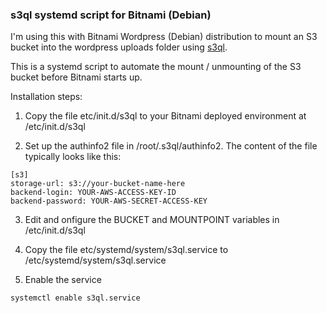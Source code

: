 ### s3ql systemd script for Bitnami (Debian)

I'm using this with Bitnami Wordpress (Debian) distribution to mount an S3 bucket into the wordpress uploads folder using [s3ql](https://github.com/s3ql/s3ql).


This is a systemd script to automate the mount / unmounting of the S3 bucket before Bitnami starts up.


Installation steps:
1. Copy the file etc/init.d/s3ql to your Bitnami deployed environment at /etc/init.d/s3ql


2. Set up the authinfo2 file in /root/.s3ql/authinfo2. The content of the file typically looks like this:
```
[s3]
storage-url: s3://your-bucket-name-here
backend-login: YOUR-AWS-ACCESS-KEY-ID
backend-password: YOUR-AWS-SECRET-ACCESS-KEY
```


3. Edit and onfigure the BUCKET and MOUNTPOINT variables in /etc/init.d/s3ql


4. Copy the file etc/systemd/system/s3ql.service to /etc/systemd/system/s3ql.service


5. Enable the service
```
systemctl enable s3ql.service
```
